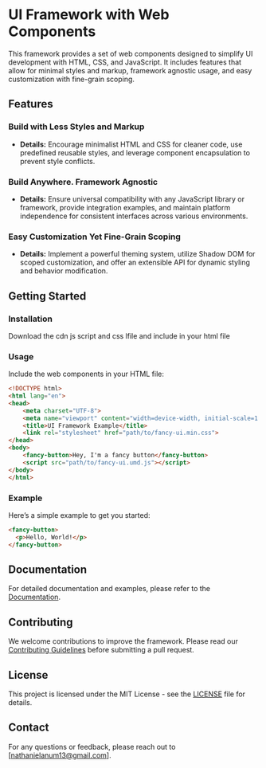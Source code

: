 
# UI Framework with Web Components

This framework provides a set of web components designed to simplify UI development with HTML, CSS, and JavaScript. It includes features that allow for minimal styles and markup, framework agnostic usage, and easy customization with fine-grain scoping.

## Features

### Build with Less Styles and Markup
- **Details:** Encourage minimalist HTML and CSS for cleaner code, use predefined reusable styles, and leverage component encapsulation to prevent style conflicts.

### Build Anywhere. Framework Agnostic
- **Details:** Ensure universal compatibility with any JavaScript library or framework, provide integration examples, and maintain platform independence for consistent interfaces across various environments.

### Easy Customization Yet Fine-Grain Scoping
- **Details:** Implement a powerful theming system, utilize Shadow DOM for scoped customization, and offer an extensible API for dynamic styling and behavior modification.

## Getting Started

### Installation

Download the cdn js script and css lfile and include in your html file

### Usage

Include the web components in your HTML file:

```html
<!DOCTYPE html>
<html lang="en">
<head>
    <meta charset="UTF-8">
    <meta name="viewport" content="width=device-width, initial-scale=1.0">
    <title>UI Framework Example</title>
    <link rel="stylesheet" href="path/to/fancy-ui.min.css">
</head>
<body>
    <fancy-button>Hey, I'm a fancy button</fancy-button>
    <script src="path/to/fancy-ui.umd.js"></script>
</body>
</html>
```

### Example

Here’s a simple example to get you started:

```html
<fancy-button>
  <p>Hello, World!</p>
</fancy-button>
```

## Documentation

For detailed documentation and examples, please refer to the [Documentation](https://fancy-ui.netlify.app/).

## Contributing

We welcome contributions to improve the framework. Please read our [Contributing Guidelines](CONTRIBUTION) before submitting a pull request.

## License

This project is licensed under the MIT License - see the [LICENSE](LICENSE) file for details.

## Contact

For any questions or feedback, please reach out to [nathanielanum13@gmail.com].
